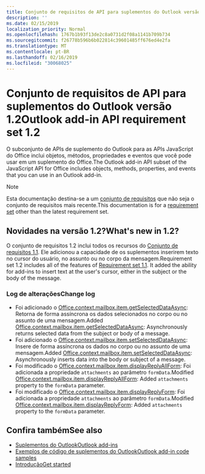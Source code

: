 ```yaml
---
title: Conjunto de requisitos de API para suplementos do Outlook versão 1.2
description: ''
ms.date: 02/15/2019
localization_priority: Normal
ms.openlocfilehash: 1767b1b93f13de2c8a0731d2f08a1141b709b734
ms.sourcegitcommit: f26778b596b6b022814c39601485ff676ed4e2fa
ms.translationtype: MT
ms.contentlocale: pt-BR
ms.lasthandoff: 02/16/2019
ms.locfileid: "30068025"
---
```

# <a name="outlook-add-in-api-requirement-set-12"></a><span data-ttu-id="f5a2b-102">Conjunto de requisitos de API para suplementos do Outlook versão 1.2</span><span class="sxs-lookup"><span data-stu-id="f5a2b-102">Outlook add-in API requirement set 1.2</span></span>

<span data-ttu-id="f5a2b-103">O subconjunto de APIs de suplemento do Outlook para as APIs JavaScript do Office inclui objetos, métodos, propriedades e eventos que você pode usar em um suplemento do Office.</span><span class="sxs-lookup"><span data-stu-id="f5a2b-103">The Outlook add-in API subset of the JavaScript API for Office includes objects, methods, properties, and events that you can use in an Outlook add-in.</span></span>

> [!NOTE]
> <span data-ttu-id="f5a2b-104">Esta documentação destina-se a um [conjunto de requisitos](/office/dev/add-ins/reference/requirement-sets/outlook-api-requirement-sets) que não seja o conjunto de requisitos mais recente.</span><span class="sxs-lookup"><span data-stu-id="f5a2b-104">This documentation is for a [requirement set](/office/dev/add-ins/reference/requirement-sets/outlook-api-requirement-sets) other than the latest requirement set.</span></span> 

## <a name="whats-new-in-12"></a><span data-ttu-id="f5a2b-105">Novidades na versão 1.2?</span><span class="sxs-lookup"><span data-stu-id="f5a2b-105">What's new in 1.2?</span></span>

<span data-ttu-id="f5a2b-p101">O conjunto de requisitos 1.2 inclui todos os recursos do [Conjunto de requisitos 1.1](../requirement-set-1.1/outlook-requirement-set-1.1.md). Ele adicionou a capacidade de os suplementos inserirem texto no cursor do usuário, no assunto ou no corpo da mensagem.</span><span class="sxs-lookup"><span data-stu-id="f5a2b-p101">Requirement set 1.2 includes all of the features of [Requirement set 1.1](../requirement-set-1.1/outlook-requirement-set-1.1.md). It added the ability for add-ins to insert text at the user's cursor, either in the subject or the body of the message.</span></span>

### <a name="change-log"></a><span data-ttu-id="f5a2b-108">Log de alterações</span><span class="sxs-lookup"><span data-stu-id="f5a2b-108">Change log</span></span>

- <span data-ttu-id="f5a2b-109">Foi adicionado o [Office.context.mailbox.item.getSelectedDataAsync](office.context.mailbox.item.md#getselecteddataasynccoerciontype-options-callback--string): Retorna de forma assíncrona os dados selecionados no corpo ou no assunto de uma mensagem.</span><span class="sxs-lookup"><span data-stu-id="f5a2b-109">Added [Office.context.mailbox.item.getSelectedDataAsync](office.context.mailbox.item.md#getselecteddataasynccoerciontype-options-callback--string): Asynchronously returns selected data from the subject or body of a message.</span></span>
- <span data-ttu-id="f5a2b-110">Foi adicionado o [Office.context.mailbox.item.setSelectedDataAsync](office.context.mailbox.item.md#setselecteddataasyncdata-options-callback): Insere de forma assíncrona os dados no corpo ou no assunto de uma mensagem.</span><span class="sxs-lookup"><span data-stu-id="f5a2b-110">Added [Office.context.mailbox.item.setSelectedDataAsync](office.context.mailbox.item.md#setselecteddataasyncdata-options-callback): Asynchronously inserts data into the body or subject of a message.</span></span>
- <span data-ttu-id="f5a2b-111">Foi modificado o [Office.context.mailbox.item.displayReplyAllForm](office.context.mailbox.item.md#displayreplyallformformdata-callback): Foi adicionada a propriedade `attachments` ao parâmetro `formData`.</span><span class="sxs-lookup"><span data-stu-id="f5a2b-111">Modified [Office.context.mailbox.item.displayReplyAllForm](office.context.mailbox.item.md#displayreplyallformformdata-callback): Added `attachments` property to the `formData` parameter.</span></span>
- <span data-ttu-id="f5a2b-112">Foi modificado o [Office.context.mailbox.item.displayReplyForm](office.context.mailbox.item.md#displayreplyformformdata-callback): Foi adicionada a propriedade `attachments` ao parâmetro `formData`.</span><span class="sxs-lookup"><span data-stu-id="f5a2b-112">Modified [Office.context.mailbox.item.displayReplyForm](office.context.mailbox.item.md#displayreplyformformdata-callback): Added `attachments` property to the `formData` parameter.</span></span>

## <a name="see-also"></a><span data-ttu-id="f5a2b-113">Confira também</span><span class="sxs-lookup"><span data-stu-id="f5a2b-113">See also</span></span>

- [<span data-ttu-id="f5a2b-114">Suplementos do Outlook</span><span class="sxs-lookup"><span data-stu-id="f5a2b-114">Outlook add-ins</span></span>](https://docs.microsoft.com/outlook/add-ins/)
- [<span data-ttu-id="f5a2b-115">Exemplos de código de suplementos do Outlook</span><span class="sxs-lookup"><span data-stu-id="f5a2b-115">Outlook add-in code samples</span></span>](https://developer.microsoft.com/outlook/gallery/?filterBy=Outlook,Samples,Add-ins)
- [<span data-ttu-id="f5a2b-116">Introdução</span><span class="sxs-lookup"><span data-stu-id="f5a2b-116">Get started</span></span>](https://docs.microsoft.com/outlook/add-ins/quick-start)
